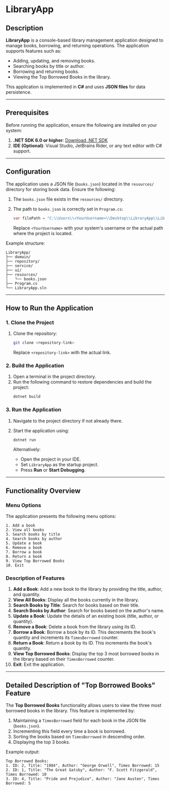 ﻿# LibraryApp

## Description
**LibraryApp** is a console-based library management application designed to manage books, borrowing, and returning operations. The application supports features such as:
- Adding, updating, and removing books.
- Searching books by title or author.
- Borrowing and returning books.
- Viewing the Top Borrowed Books in the library.

This application is implemented in **C#** and uses **JSON files** for data persistence.

---

## Prerequisites
Before running the application, ensure the following are installed on your system:
1. **.NET SDK 6.0 or higher**: [Download .NET SDK](https://dotnet.microsoft.com/download)
2. **IDE (Optional)**: Visual Studio, JetBrains Rider, or any text editor with C# support.

---

## Configuration
The application uses a JSON file (`books.json`) located in the `resources/` directory for storing book data. Ensure the following:
1. The `books.json` file exists in the `resources/` directory.
2. The path to `books.json` is correctly set in `Program.cs`:
   ```csharp
   var filePath = "C:\\Users\\<YourUsername>\\Desktop\\LibraryApp\\LibraryApp\\resources\\books.json";
   ```

   Replace `<YourUsername>` with your system's username or the actual path where the project is located.

Example structure:
```plaintext
LibraryApp/
├── domain/
├── repository/
├── service/
├── ui/
├── resources/
│   └── books.json
├── Program.cs
└── LibraryApp.sln
```

---

## How to Run the Application

### 1. Clone the Project
1. Clone the repository:
   ```bash
   git clone <repository-link>
   ```
   Replace `<repository-link>` with the actual link.

### 2. Build the Application
1. Open a terminal in the project directory.
2. Run the following command to restore dependencies and build the project:
   ```bash
   dotnet build
   ```

### 3. Run the Application
1. Navigate to the project directory if not already there.
2. Start the application using:
   ```bash
   dotnet run
   ```

   Alternatively:
    - Open the project in your IDE.
    - Set `LibraryApp` as the startup project.
    - Press **Run** or **Start Debugging**.

---

## Functionality Overview

### Menu Options
The application presents the following menu options:
```
1. Add a book
2. View all books
3. Search books by title
4. Search books by author
5. Update a book
6. Remove a book
7. Borrow a book
8. Return a book
9. View Top Borrowed Books
10. Exit
```

### Description of Features
1. **Add a Book**: Add a new book to the library by providing the title, author, and quantity.
2. **View All Books**: Display all the books currently in the library.
3. **Search Books by Title**: Search for books based on their title.
4. **Search Books by Author**: Search for books based on the author's name.
5. **Update a Book**: Update the details of an existing book (title, author, or quantity).
6. **Remove a Book**: Delete a book from the library using its ID.
7. **Borrow a Book**: Borrow a book by its ID. This decrements the book's quantity and increments its `TimesBorrowed` counter.
8. **Return a Book**: Return a book by its ID. This increments the book's quantity.
9. **View Top Borrowed Books**: Display the top 3 most borrowed books in the library based on their `TimesBorrowed` counter.
10. **Exit**: Exit the application.

---

## Detailed Description of "Top Borrowed Books" Feature
The **Top Borrowed Books** functionality allows users to view the three most borrowed books in the library. This feature is implemented by:
1. Maintaining a `TimesBorrowed` field for each book in the JSON file (`books.json`).
2. Incrementing this field every time a book is borrowed.
3. Sorting the books based on `TimesBorrowed` in descending order.
4. Displaying the top 3 books.

Example output:
```
Top Borrowed Books:
1. ID: 2, Title: "1984", Author: "George Orwell", Times Borrowed: 15
2. ID: 1, Title: "The Great Gatsby", Author: "F. Scott Fitzgerald", Times Borrowed: 10
3. ID: 4, Title: "Pride and Prejudice", Author: "Jane Austen", Times Borrowed: 5
```

